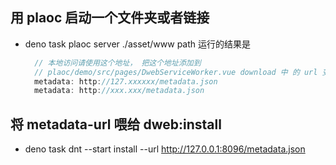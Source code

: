 ## 用 plaoc 启动一个文件夹或者链接
- deno task plaoc server ./asset/www path
  运行的结果是
  ```js
    // 本地访问请使用这个地址， 把这个地址添加到 
    // plaoc/demo/src/pages/DwebServiceWorker.vue download 中 的 url 变量可以实现demo的测试
    metadata: http://127.xxxxxx/metadata.json  
    metadata: http://xxx.xxx/metadata.json      
  ```
 

## 将 metadata-url 喂给 dweb:install 
- deno task dnt --start install --url http://127.0.0.1:8096/metadata.json